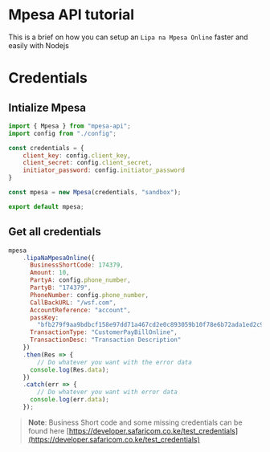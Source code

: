 # Mpesa API tutorial

This is a brief on how you can setup an `Lipa na Mpesa Online` faster and easily with Nodejs

# Credentials

## Intialize Mpesa

```js
import { Mpesa } from "mpesa-api";
import config from "./config";

const credentials = {
    client_key: config.client_key,
    client_secret: config.client_secret,
    initiator_password: config.initiator_password
}

const mpesa = new Mpesa(credentials, "sandbox");

export default mpesa;

```

## Get all credentials

```js
mpesa
    .lipaNaMpesaOnline({
      BusinessShortCode: 174379,
      Amount: 10,
      PartyA: config.phone_number,
      PartyB: "174379",
      PhoneNumber: config.phone_number,
      CallBackURL: "/wsf.com",
      AccountReference: "account",
      passKey:
        "bfb279f9aa9bdbcf158e97dd71a467cd2e0c893059b10f78e6b72ada1ed2c919",
      TransactionType: "CustomerPayBillOnline",
      TransactionDesc: "Transaction Description"
    })
    .then(Res => {
        // Do whatever you want with the error data
      console.log(Res.data);
    })
    .catch(err => {
        // Do whatever you want with error data
      console.log(err.data);
    });
```

> **Note**: Business Short code and some missing credentials can be found here [https://developer.safaricom.co.ke/test_credentials](https://developer.safaricom.co.ke/test_credentials) 
